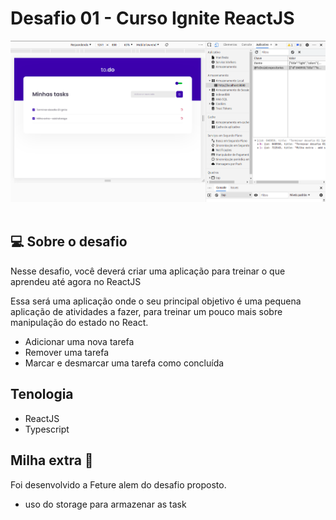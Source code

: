 # Desafio 01 - Curso Ignite ReactJS 

<img src="./.github/todolist.png" alt="to.do"/>
<br></br>

## 💻 Sobre o desafio

Nesse desafio, você deverá criar uma aplicação para treinar o que aprendeu até agora no ReactJS

Essa será uma aplicação onde o seu principal objetivo é uma pequena aplicação de atividades a fazer, para treinar um pouco mais sobre manipulação do estado no React.

- Adicionar uma nova tarefa
- Remover uma tarefa
- Marcar e desmarcar uma tarefa como concluída

## Tenologia
- ReactJS
- Typescript

## Milha extra 🚀

Foi desenvolvido a Feture alem do desafio proposto.
- uso do storage para armazenar as task